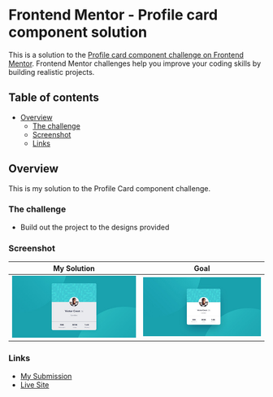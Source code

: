 # Frontend Mentor - Profile card component solution

This is a solution to the [Profile card component challenge on Frontend Mentor](https://www.frontendmentor.io/challenges/profile-card-component-cfArpWshJ). Frontend Mentor challenges help you improve your coding skills by building realistic projects. 

## Table of contents

- [Overview](#overview)
  - [The challenge](#the-challenge)
  - [Screenshot](#screenshot)
  - [Links](#links)
  
## Overview

This is my solution to the Profile Card component challenge.

### The challenge

- Build out the project to the designs provided

### Screenshot

|           My Solution            |        Goal         |
|:--------------------------------:|:-------------------:|
| ![My solution](./mysolution.jpg) | ![Goal](./goal.jpg) |

### Links

- [My Submission](https://www.frontendmentor.io/solutions/profile-card-component-using-bem-and-sassscss-WbOOPJYJ9E)
- [Live Site](https://blankztheather.github.io/profile-card-component/)